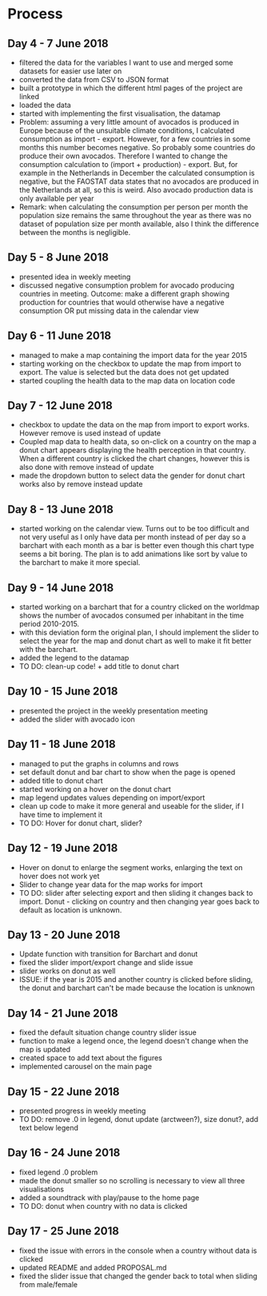 # Process

## Day 4 - 7 June 2018

- filtered the data for the variables I want to use and merged some datasets for easier use later on
- converted the data from CSV to JSON format
- built a prototype in which the different html pages of the project are linked
- loaded the data
- started with implementing the first visualisation, the datamap
- Problem: assuming a very little amount of avocados is produced in Europe because of the unsuitable climate conditions, I calculated consumption as import - export. However, for a few countries in some months this number becomes negative. So probably some countries do produce their own avocados. Therefore I wanted to change the consumption calculation to (import + production) - export. But, for example in the Netherlands in December the calculated consumption is negative, but the FAOSTAT data states that no avocados are produced in the Netherlands at all, so this is weird. Also avocado production data is only available per year
- Remark: when calculating the consumption per person per month the population size remains the same throughout the year as there was no dataset of population size per month available, also I think the difference between the months is negligible.

## Day 5 - 8 June 2018

- presented idea in weekly meeting
- discussed negative consumption problem for avocado producing countries in meeting. Outcome: make a different graph showing production for countries that would otherwise have a negative consumption OR put missing data in the calendar view

## Day 6 - 11 June 2018

- managed to make a map containing the import data for the year 2015
- starting working on the checkbox to update the map from import to export. The value is selected but the data does not get updated
- started coupling the health data to the map data on location code

## Day 7 - 12 June 2018

- checkbox to update the data on the map from import to export works. However remove is used instead of update
- Coupled map data to health data, so on-click on a country on the map a donut chart appears displaying the health perception in that country. When a different country is clicked the chart changes, however this is also done with remove instead of update
- made the dropdown button to select data the gender for donut chart works also by remove instead update

## Day 8 - 13 June 2018

- started working on the calendar view. Turns out to be too difficult and not very useful as I only have data per month instead of per day so a barchart with each month as a bar is better even though this chart type seems a bit boring. The plan is to add animations like sort by value to the barchart to make it more special.

## Day 9 - 14 June 2018

- started working on a barchart that for a country clicked on the worldmap shows the number of avocados consumed per inhabitant in the time period 2010-2015.
- with this deviation form the original plan, I should implement the slider to select the year for the map and donut chart as well to make it fit better with the barchart.
- added the legend to the datamap
- TO DO: clean-up code! + add title to donut chart

## Day 10 - 15 June 2018

- presented the project in the weekly presentation meeting
- added the slider with avocado icon

## Day 11 - 18 June 2018

- managed to put the graphs in columns and rows
- set default donut and bar chart to show when the page is opened
- added title to donut chart
- started working on a hover on the donut chart
- map legend updates values depending on import/export
- clean up code to make it more general and useable for the slider, if I have time to implement it
- TO DO: Hover for donut chart, slider?

## Day 12 - 19 June 2018

- Hover on donut to enlarge the segment works, enlarging the text on hover does not work yet
- Slider to change year data for the map works for import
- TO DO: slider after selecting export and then sliding it changes back to import. Donut - clicking on country and then changing year goes back to default as location is unknown.

## Day 13 - 20 June 2018

- Update function with transition for Barchart and donut
- fixed the slider import/export change and slide issue
- slider works on donut as well
- ISSUE: if the year is 2015 and another country is clicked before sliding, the donut and barchart can't be made because the location is unknown

## Day 14 - 21 June 2018

- fixed the default situation change country slider issue
- function to make a legend once, the legend doesn't change when the map is updated
- created space to add text about the figures
- implemented carousel on the main page

## Day 15 - 22 June 2018

- presented progress in weekly meeting
- TO DO: remove .0 in legend, donut update (arctween?), size donut?, add text below legend

## Day 16 - 24 June 2018

- fixed legend .0 problem
- made the donut smaller so no scrolling is necessary to view all three visualisations
- added a soundtrack with play/pause to the home page
- TO DO: donut when country with no data is clicked

## Day 17 - 25 June 2018

- fixed the issue with errors in the console when a country without data is clicked
- updated README and added PROPOSAL.md
- fixed the slider issue that changed the gender back to total when sliding from male/female
